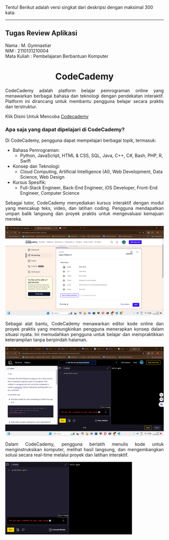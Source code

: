 Tentu! Berikut adalah versi singkat dari deskripsi dengan maksimal 300 kata:

---

## Tugas Review Aplikasi

Nama        : M. Gymnastiar  
NIM         : 2110131210004  
Mata Kuliah : Pembelajaran Berbantuan Komputer

<h1 align="center">CodeCademy</h1>

<p align="justify">CodeCademy adalah platform belajar pemrograman online yang menawarkan berbagai bahasa dan teknologi dengan pendekatan interaktif. Platform ini dirancang untuk membantu pengguna belajar secara praktis dan terstruktur.</p>

Klik Disini Untuk Mencoba [Codecademy](https://www.codecademy.com/learn)

### Apa saja yang dapat dipelajari di CodeCademy?

<p align="justify">
    Di CodeCademy, pengguna dapat mempelajari berbagai topik, termasuk:
</p>
<ul>
    <li>Bahasa Pemrograman:
        <ul>
            <li>Python, JavaScript, HTML & CSS, SQL, Java, C++, C#, Bash, PHP, R, Swift</li>
        </ul>
    </li>
    <li>Konsep dan Teknologi:
        <ul>
            <li>Cloud Computing, Artificial Intelligence (AI), Web Development, Data Science, Web Design</li>
        </ul>
    </li>
    <li>Kursus Spesifik:
        <ul>
            <li>Full-Stack Engineer, Back-End Engineer, iOS Developer, Front-End Engineer, Computer Science</li>
        </ul>
    </li>
</ul>

<p align="justify">
    Sebagai tutor, CodeCademy menyediakan kursus interaktif dengan modul yang mencakup teks, video, dan latihan coding. Pengguna mendapatkan umpan balik langsung dan proyek praktis untuk mengevaluasi kemajuan mereka.
</p>

<img src="img/tutorial.png">

<p align="justify">
    Sebagai alat bantu, CodeCademy menawarkan editor kode online dan proyek praktis yang memungkinkan pengguna menerapkan konsep dalam situasi nyata. Ini memudahkan pengguna untuk belajar dan mempraktikkan keterampilan tanpa berpindah halaman.
</p>

<img src="img/codeeditor.png">

<p align="justify">
    Dalam CodeCademy, pengguna berlatih menulis kode untuk menginstruksikan komputer, melihat hasil langsung, dan mengembangkan solusi secara real-time melalui proyek dan latihan interaktif.
</p>

<img src="img/2.png" width=80%>
